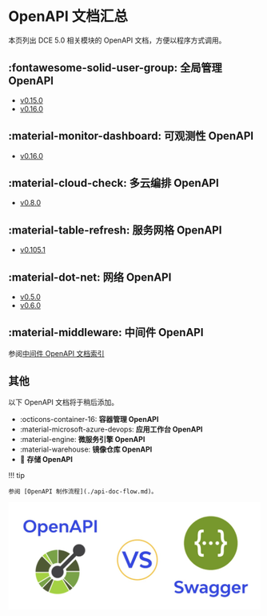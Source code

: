 # OpenAPI 文档汇总

本页列出 DCE 5.0 相关模块的 OpenAPI 文档，方便以程序方式调用。

## :fontawesome-solid-user-group: 全局管理 OpenAPI

- [v0.15.0](./ghippo/v0.15.0.md)
- [v0.16.0](./ghippo/v0.16.0.md)

## :material-monitor-dashboard: 可观测性 OpenAPI

- [v0.16.0](./insight/v0.16.0.md)

## :material-cloud-check: 多云编排 OpenAPI

- [v0.8.0](./kairship/v0.8.0.md)

## :material-table-refresh: 服务网格 OpenAPI

- [v0.105.1](./mspider/v0.105.1.md)

## :material-dot-net: 网络 OpenAPI

- [v0.5.0](./spidernet/v0.5.0.md)
- [v0.6.0](./spidernet/v0.6.0.md)

## :material-middleware: 中间件 OpenAPI

参阅[中间件 OpenAPI 文档索引](./midware.md)

## 其他

以下 OpenAPI 文档将于稍后添加。

<div class="grid cards" markdown>

- :octicons-container-16: **容器管理 OpenAPI**
- :material-microsoft-azure-devops: **应用工作台 OpenAPI**
- :material-engine: **微服务引擎 OpenAPI**
- :material-warehouse: **镜像仓库 OpenAPI**
- :floppy_disk: **存储 OpenAPI**

</div>

!!! tip

    参阅 [OpenAPI 制作流程](./api-doc-flow.md)。

![OpenAPI and Swagger](./images/index.png)
